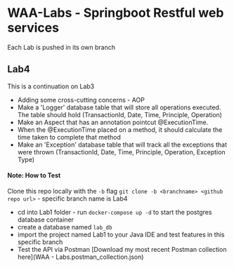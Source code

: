 # WAA-Labs - Springboot Restful web services 
Each Lab is pushed in its own branch 

## Lab4
This is a continuation on Lab3
- Adding some cross-cutting concerns - AOP
- Make a 'Logger' database table that will store all operations executed. The table should hold (TransactionId, Date, Time, Principle, Operation)
- Make an Aspect that has an annotation pointcut @ExecutionTime.
- When the @ExecutionTime placed on a method, it should calculate the time taken to complete that method
- Make an 'Exception' database table that will track all the exceptions that were thrown (TransactionId, Date, Time, Principle, Operation, Exception Type) 

#### Note: How to Test
Clone this repo locally with the `-b` flag `git clone -b <branchname> <github repo url>` - specific branch name is Lab4
- cd into Lab1 folder - run `docker-compose up -d` to start the postgres database container
- create a database named `lab_db`
- import the project named Lab1 to your Java IDE and test features in this specific branch
- Test the API via Postman [Download my most recent Postman collection here](WAA - Labs.postman_collection.json)  
